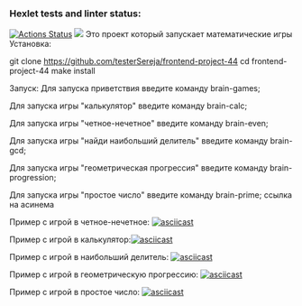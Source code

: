 ### Hexlet tests and linter status:
[![Actions Status](https://github.com/testerSereja/frontend-project-44/workflows/hexlet-check/badge.svg)](https://github.com/testerSereja/frontend-project-44/actions)
<a href="https://codeclimate.com/github/testerSereja/frontend-project-44/maintainability"><img src="https://api.codeclimate.com/v1/badges/e81fe63b4a3f5ee11cfd/maintainability" /></a>
 Это проект который запускает математические игры
Установка:

git clone https://github.com/testerSereja/frontend-project-44
cd frontend-project-44
make install

Запуск:
Для запуска приветствия введите команду brain-games;

Для запуска игры "калькулятор" введите команду brain-calc;

Для запуска игры "четное-нечетное" введите команду brain-even;

Для запуска игры "найди наибольший делитель" введите команду brain-gcd;

Для запуска игры "геометрическая прогрессия" введите команду  brain-progression;

Для запуска игры "простое число" введите команду  brain-prime;
 ссылка на асинема 

Пример с игрой в четное-нечетное: [![asciicast](https://asciinema.org/a/lpJ5uWN4jMLnTHdw9KUv2jynM.svg)](https://asciinema.org/a/lpJ5uWN4jMLnTHdw9KUv2jynM)

Пример с игрой в калькулятор:[![asciicast](https://asciinema.org/a/TdZrvwPX3EWnonmcUP3qxM5UI.svg)](https://asciinema.org/a/TdZrvwPX3EWnonmcUP3qxM5UI)

Пример с игрой в наибольший делитель: [![asciicast](https://asciinema.org/a/EYuRRLNoHkftcQhpxkeggvJ8u.svg)](https://asciinema.org/a/EYuRRLNoHkftcQhpxkeggvJ8u)

Пример с игрой в геометрическую прогрессию: [![asciicast](https://asciinema.org/a/I5OgySfySLdFwD1EpKLX44f0B.svg)](https://asciinema.org/a/I5OgySfySLdFwD1EpKLX44f0B)

Пример с игрой в простое число: [![asciicast](https://asciinema.org/a/xmUJq2VjQWfV4FmH0DvRQanbT.svg)](https://asciinema.org/a/xmUJq2VjQWfV4FmH0DvRQanbT)